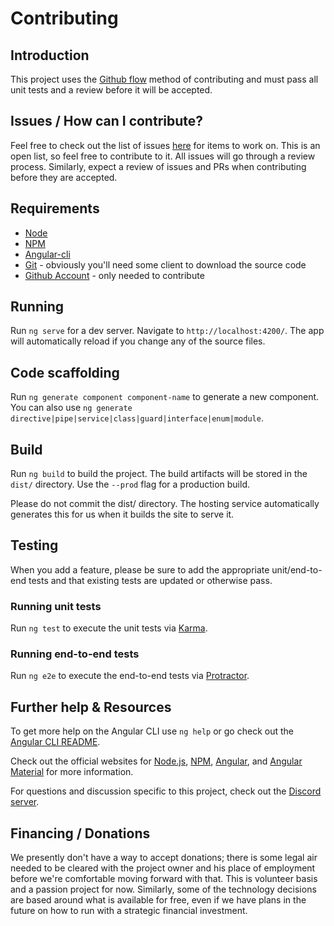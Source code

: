 # Contributing

## Introduction

This project uses the [Github flow](https://guides.github.com/introduction/flow/) method of contributing and must pass all unit tests and a review before it will be accepted.

## Issues / How can I contribute?

Feel free to check out the list of issues [here](https://github.com/equestrianvault/horsebooks/issues) for items to work on. This is an open list, so feel free to contribute to it. All issues will go through a review process. Similarly, expect a review of issues and PRs when contributing before they are accepted.

## Requirements

* [Node](https://nodejs.org/en/)
* [NPM](https://www.npmjs.com/)
* [Angular-cli](https://cli.angular.io/)
* [Git](https://git-scm.com/downloads) - obviously you'll need some client to download the source code
* [Github Account](https://github.com/) - only needed to contribute

## Running

Run `ng serve` for a dev server. Navigate to `http://localhost:4200/`. The app will automatically reload if you change any of the source files.

## Code scaffolding

Run `ng generate component component-name` to generate a new component. You can also use `ng generate directive|pipe|service|class|guard|interface|enum|module`.

## Build

Run `ng build` to build the project. The build artifacts will be stored in the `dist/` directory. Use the `--prod` flag for a production build.

Please do not commit the dist/ directory. The hosting service automatically generates this for us when it builds the site to serve it.

## Testing

When you add a feature, please be sure to add the appropriate unit/end-to-end tests and that existing tests are updated or otherwise pass.

### Running unit tests

Run `ng test` to execute the unit tests via [Karma](https://karma-runner.github.io).

### Running end-to-end tests

Run `ng e2e` to execute the end-to-end tests via [Protractor](http://www.protractortest.org/).

## Further help & Resources

To get more help on the Angular CLI use `ng help` or go check out the [Angular CLI README](https://github.com/angular/angular-cli/blob/master/README.md).

Check out the official websites for [Node.js](https://nodejs.org/), [NPM](https://www.npmjs.com/get-npm), [Angular](https://angular.io/), and [Angular Material](https://material.angular.io/) for more information.

For questions and discussion specific to this project, check out the [Discord server](https://discord.gg/4Bh49Y8).

## Financing / Donations

We presently don't have a way to accept donations; there is some legal air needed to be cleared with the project owner and his place of employment before we're comfortable moving forward with that. This is volunteer basis and a passion project for now. Similarly, some of the technology decisions are based around what is available for free, even if we have plans in the future on how to run with a strategic financial investment.